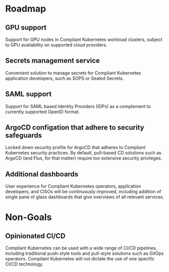 # Roadmap

## GPU support

Support for GPU nodes in Compliant Kubernetes workload clusters, subject to GPU availability on supported cloud providers.

## Secrets management service

Convenient solution to manage secrets for Compliant Kubernetes application developers, such as SOPS or Sealed Secrets.

## SAML support

Support for SAML based Identity Providers (IDPs) as a complement to currently supported OpenID format.

## ArgoCD configation that adhere to security safeguards

Locked down security profile for ArgoCD that adheres to Compliant Kubernetes security practices.
By default, pull-based CD solutions such as ArgoCD (and Flux, for that matter) require too extensive security privileges.

## Additional dashboards

User experience for Compliant Kubernetes operators, application developers, and CISOs will be continuously improved,
including addition of single pane of glass dashboards that give overviews of all relevant services.

# Non-Goals

## Opinionated CI/CD

Compliant Kubernetes can be used with a wide range of CI/CD pipelines, including traditional push-style tools and pull-style solutions such as GitOps operators.
Compliant Kubernetes will not dictate the use of one specific CI/CD technology.
